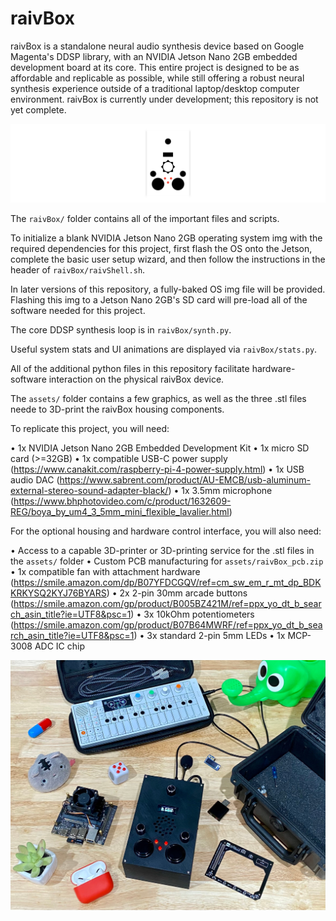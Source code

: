 # raivBox

raivBox is a standalone neural audio synthesis device based on Google Magenta's DDSP library, with an NVIDIA Jetson Nano 2GB embedded development board at its core. This entire project is designed to be as affordable and replicable as possible, while still offering a robust neural synthesis experience outside of a traditional laptop/desktop computer environment. raivBox is currently under development; this repository is not yet complete.

![raivBox logo](https://github.com/jacktipper/raivBox/blob/main/assets/raivBox_logo.png)

The `raivBox/` folder contains all of the important files and scripts.

To initialize a blank NVIDIA Jetson Nano 2GB operating system img with the required dependencies for this project, first flash the OS onto the Jetson, complete the basic user setup wizard, and then follow the instructions in the header of `raivBox/raivShell.sh`.

In later versions of this repository, a fully-baked OS img file will be provided. Flashing this img to a Jetson Nano 2GB's SD card will pre-load all of the software needed for this project.

The core DDSP synthesis loop is in `raivBox/synth.py`.

Useful system stats and UI animations are displayed via `raivBox/stats.py`.

All of the additional python files in this repository facilitate hardware-software interaction on the physical raivBox device.

The `assets/` folder contains a few graphics, as well as the three .stl files neede to 3D-print the raivBox housing components.

To replicate this project, you will need:

• 1x NVIDIA Jetson Nano 2GB Embedded Development Kit
• 1x micro SD card (>=32GB)
• 1x compatible USB-C power supply (https://www.canakit.com/raspberry-pi-4-power-supply.html)
• 1x USB audio DAC (https://www.sabrent.com/product/AU-EMCB/usb-aluminum-external-stereo-sound-adapter-black/)
• 1x 3.5mm microphone (https://www.bhphotovideo.com/c/product/1632609-REG/boya_by_um4_3_5mm_mini_flexible_lavalier.html)

For the optional housing and hardware control interface, you will also need:

• Access to a capable 3D-printer or 3D-printing service for the .stl files in the `assets/` folder
• Custom PCB manufacturing for `assets/raivBox_pcb.zip`
• 1x compatible fan with attachment hardware (https://smile.amazon.com/dp/B07YFDCGQV/ref=cm_sw_em_r_mt_dp_BDKKRKYSQ2KYJ76BYARS)
• 2x 2-pin 30mm arcade buttons (https://smile.amazon.com/gp/product/B005BZ421M/ref=ppx_yo_dt_b_search_asin_title?ie=UTF8&psc=1)
• 3x 10kOhm potentiometers (https://smile.amazon.com/gp/product/B07B64MWRF/ref=ppx_yo_dt_b_search_asin_title?ie=UTF8&psc=1)
• 3x standard 2-pin 5mm LEDs
• 1x MCP-3008 ADC IC chip

![raivBox product](https://github.com/jacktipper/raivBox/blob/main/assets/raivBox_product.jpeg)
